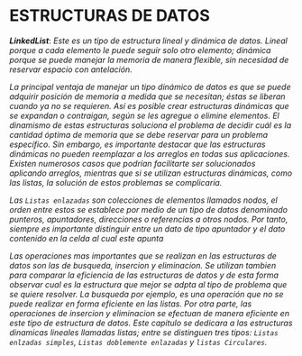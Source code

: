 # ESTRUCTURAS DE DATOS

***LinkedList***: *Este es un tipo de estructura lineal y dinámica de datos. Lineal porque a cada elemento le puede seguir solo otro elemento; dinámica porque se puede manejar la memoria de manera flexible, sin necesidad de reservar espacio con antelación.*

*La principal ventaja de manejar un tipo dinámico de datos es que se puede adquirir posición de memoria a medida que se necesitan; éstas se liberan cuando ya no se requieren. Así es posible crear estructuras dinámicas que se expandan o contraigan, según se les agregue o elimine elementos. El dinamismo de estas estructuras soluciona el problema de decidir cuál es la cantidad óptima de memoria que se debe reservar para un problema específico. Sin embargo, es importante destacar que las estructuras dinámicas no pueden reemplazar a los arreglos en todas sus aplicaciones. Existen numerosos casos que podrían facilitarte ser solucionados aplicando arreglos, mientras que si se utilizan estructuras dinámicas, como las listas, la solución de estos problemas se complicaría.*

*Las `Listas enlazadas` son colecciones de elementos llamados nodos, el orden entre estos se establece por medio de un tipo de datos denominado punteros, apuntadores, direcciones o referencias a otros nodos. Por tanto, siempre es importante distinguir entre un dato de tipo apuntador y el dato contenido en la celda al cual este apunta*

*Las operaciones mas importantes que se realizan en las estructuras de datos son las de busqueda, insercion y eliminacion. Se utilizan tambien para comparar la eficiencia de las estructuras de datos y de esta forma observar cual es la estructura que mejor se adpta al tipo de problema que se quiere resolver. La busqueda por ejemplo, es una operación que no se puede realizar en forma eficiente en las listas. Por otra parte, las operaciones de insercion y eliminacion se efectuan de manera eficiente en este tipo de estructura de datos. Este capitulo se dedicara a las estructuras dinamicas lineales llamadas listas; entre se distinguen tres tipos: `Listas enlzadas simples`, `Listas doblemente enlazadas` y `listas Circulares`.* 